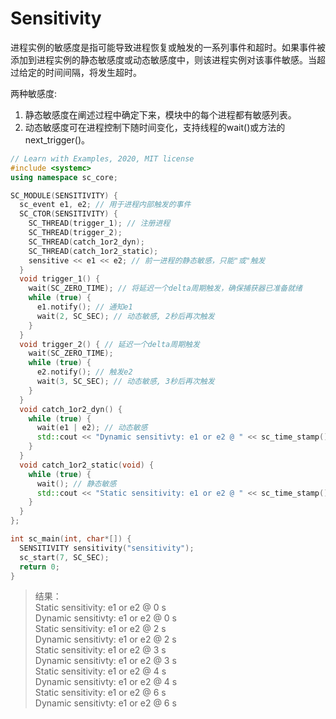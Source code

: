 # Sensitivity

进程实例的敏感度是指可能导致进程恢复或触发的一系列事件和超时。如果事件被添加到进程实例的静态敏感度或动态敏感度中，则该进程实例对该事件敏感。当超过给定的时间间隔，将发生超时。

两种敏感度:

  1. 静态敏感度在阐述过程中确定下来，模块中的每个进程都有敏感列表。
  2. 动态敏感度可在进程控制下随时间变化，支持线程的wait()或方法的next_trigger()。

```cpp
// Learn with Examples, 2020, MIT license
#include <systemc>
using namespace sc_core;

SC_MODULE(SENSITIVITY) {
  sc_event e1, e2; // 用于进程内部触发的事件
  SC_CTOR(SENSITIVITY) {
    SC_THREAD(trigger_1); // 注册进程
    SC_THREAD(trigger_2);
    SC_THREAD(catch_1or2_dyn);
    SC_THREAD(catch_1or2_static);
    sensitive << e1 << e2; // 前一进程的静态敏感，只能"或"触发
  }
  void trigger_1() {
    wait(SC_ZERO_TIME); // 将延迟一个delta周期触发，确保捕获器已准备就绪
    while (true) {
      e1.notify(); // 通知e1
      wait(2, SC_SEC); // 动态敏感, 2秒后再次触发
    }
  }
  void trigger_2() { // 延迟一个delta周期触发
    wait(SC_ZERO_TIME);
    while (true) {
      e2.notify(); // 触发e2
      wait(3, SC_SEC); // 动态敏感, 3秒后再次触发
    }
  }
  void catch_1or2_dyn() {
    while (true) {
      wait(e1 | e2); // 动态敏感
      std::cout << "Dynamic sensitivty: e1 or e2 @ " << sc_time_stamp() << std::endl;
    }
  }
  void catch_1or2_static(void) {
    while (true) {
      wait(); // 静态敏感
      std::cout << "Static sensitivity: e1 or e2 @ " << sc_time_stamp() << std::endl;
    }
  }
};

int sc_main(int, char*[]) {
  SENSITIVITY sensitivity("sensitivity");
  sc_start(7, SC_SEC);
  return 0;
}
```

> 结果：  
> Static sensitivity: e1 or e2 @ 0 s  
> Dynamic sensitivty: e1 or e2 @ 0 s  
> Static sensitivity: e1 or e2 @ 2 s  
> Dynamic sensitivty: e1 or e2 @ 2 s  
> Static sensitivity: e1 or e2 @ 3 s  
> Dynamic sensitivty: e1 or e2 @ 3 s  
> Static sensitivity: e1 or e2 @ 4 s  
> Dynamic sensitivty: e1 or e2 @ 4 s  
> Static sensitivity: e1 or e2 @ 6 s  
> Dynamic sensitivty: e1 or e2 @ 6 s

